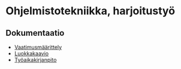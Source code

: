 # Ohjelmistotekniikka, harjoitustyö


## Dokumentaatio

* [Vaatimusmäärittely](https://github.com/acidmole/last-chance/blob/master/documents/vaatimusmaarittely.md)
* [Luokkakaavio](https://github.com/acidmole/last-chance/blob/master/documents/arkkitehtuuri.md)
* [Työaikakirjanpito](https://docs.google.com/spreadsheets/d/163KEEXksQ6WTQZjbq344-tCZUor9Yi9uiTqxldqkszk/edit?usp=sharing)


